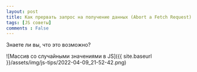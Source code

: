 ```yaml
---
layout: post
title: Как прервать запрос на получение данных (Abort a Fetch Request)
tags: [JS советы]
comments : False
---
```


Знаете ли вы, что это возможно?

![Массив со случайными значениями в JS]({{ site.baseurl }}/assets/img/js-tips/2022-04-09_21-52-42.png)

